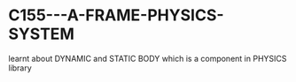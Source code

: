 # C155---A-FRAME-PHYSICS-SYSTEM
learnt about DYNAMIC and STATIC BODY which is a component in PHYSICS library
